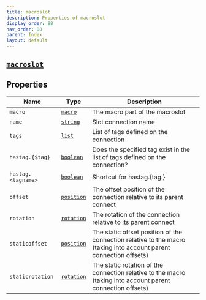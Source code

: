 ```yaml
---
title: macroslot
description: Properties of macroslot
display_order: 88
nav_order: 88
parent: Index
layout: default
---
```


##  [`macroslot`](./macroslot.html) 
## Properties
| Name | Type | Description |
|------|------|-------------|
| `macro` | [`macro`](./macro.html) | The macro part of the macroslot |
| `name` | [`string`](./string.html) | Slot connection name |
| `tags` | [`list`](./list.html) | List of tags defined on the connection |
| `hastag.{$tag}` | [`boolean`](./boolean.html) | Does the specified tag exist in the list of tags defined on the connection? |
| `hastag.<tagname>` | [`boolean`](./boolean.html) | Shortcut for hastag.{tag.<tagname>} |
| `offset` | [`position`](./position.html) | The offset position of the connection relative to its parent connect |
| `rotation` | [`rotation`](./rotation.html) | The rotation of the connection relative to its parent connect |
| `staticoffset` | [`position`](./position.html) | The static offset position of the connection relative to the macro (taking into account parent connection offsets) |
| `staticrotation` | [`rotation`](./rotation.html) | The static rotation of the connection relative to the macro (taking into account parent connection offsets) |


